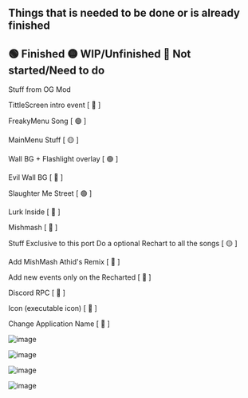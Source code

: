 Things that is needed to be done or is already finished
-----------
🟢 Finished
🟡 WIP/Unfinished
🔴  Not started/Need to do
-----------
Stuff from OG Mod

TittleScreen intro event [ 🔴 ]

FreakyMenu Song [ 🟢 ]

MainMenu Stuff [ 🟡 ]

Wall BG + Flashlight overlay [ 🟢 ]

Evil Wall BG [ 🔴 ]

Slaughter Me Street [ 🟢 ]

Lurk Inside [ 🔴 ]

Mishmash [ 🔴 ]

Stuff Exclusive to this port
Do a optional Rechart to all the songs [ 🟡 ]

Add MishMash Athid's Remix [ 🔴 ]

Add new events only on the Recharted [ 🔴 ]

Discord RPC [ 🔴 ]

Icon (executable icon) [ 🔴 ]

Change Application Name [ 🔴 ]


![image](https://github.com/Ve3h/123-Slaughter-Me-Funkin-CNE-Port/assets/137530784/82aa1700-fcde-4db6-97ae-1dcf0702d427)

![image](https://github.com/Ve3h/123-Slaughter-Me-Funkin-CNE-Port/assets/137530784/560e11e5-db6c-49de-9190-5af246c5aa6c)

![image](https://github.com/Ve3h/123-Slaughter-Me-Funkin-CNE-Port/assets/137530784/f883ba1c-2ce3-4cfc-904c-b8f188717b9f)

![image](https://github.com/Ve3h/123-Slaughter-Me-Funkin-CNE-Port/assets/137530784/26e91d5e-e70f-44c6-848d-0ec866aba52d)

